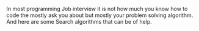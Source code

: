 In most programming Job interview it is not how much you know how to code the mostly ask you about
but mostly your problem solving algorithm.
And here are some Search algorithms that can be of help.
